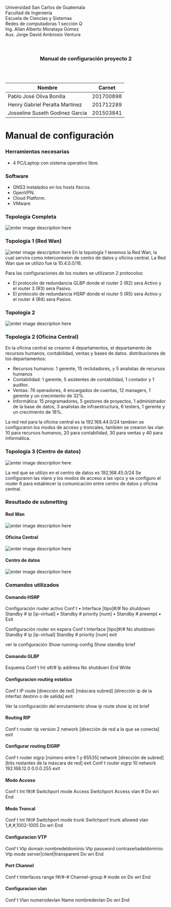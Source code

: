 ﻿Universidad San Carlos de Guatemala <br>
Facultad de Ingeniería <br>
Escuela de Ciencias y Sistemas <br>
Redes de computadoras 1 sección Q <br>
Ing. Allan Alberto Morataya Gómez <br>
Aux. Jorge David Ambrosio Ventura <br>
<br>
<br>
### <center>Manual de configuración proyecto 2 </center>
<br>
<br>
  

| Nombre | Carnet |
|--|--|
| Pablo José Oliva Bonilla | 201700898 |
| Henry Gabriel Peralta Martinez | 201712289 |
| Josseline Suseth Godinez Garcia | 201503841|

# Manual de configuración

### Herramientas necesarias
- 4 PC/Laptop con sistema operativo libre.
### Software
- GNS3 instalados en los hosts fisicos.
- OpenVPN.
- Cloud Platform.
- VMware

### Topología Completa
![enter image description here](https://i.ibb.co/rtH7dpb/Whats-App-Image-2022-11-02-at-10-22-44-AM.jpg)

### Topología 1 (Red Wan)
![enter image description here](https://i.ibb.co/54gwGNv/topologia1.png)
En la topología 1 tenemos la Red Wan, la cual servira como interconexion de centro de datos y oficina central.
La Red Wan  que se utilizo fue la 10.4.0.0/16.

Para las configuraciones de los routers se utilizaron 2 protocolos: 

 - El protocolo de redundancia GLBP donde el router 2 (R2) sera Activo y el router 3 (R3) sera Pasivo.
 - El protocolo de redundancia HSRP donde el router 5 (R5) sera Activo y el router 4 (R4) sera Pasivo.

### Topología 2
![enter image description here](https://i.ibb.co/djnzKVL/topologia2.png)

### Topología 2 (Oficina Central)
En la oficina central se crearon 4 departamentos, el departamento de recursos humanos, contabilidad, ventas y bases de datos.
distribuciones de los departamentos:

 - Recursos humanos: 1 gerente, 15 reclutadores, y 5 analistas de recursos humanos
 - Contabilidad: 1 gerente, 5 asistentes de contabilidad, 1 contador y 1 auditor.
 - Ventas: 76 operadores, 4 encargados de cuentas, 12 managers, 1 gerente y un crecimiento de 32%.
 - Informática: 15 programadores, 5 gestores de proyectos, 1 administrador de la base de datos, 3 analistas de infraestructura, 6 testers, 1 gerente y un crecimiento de 18%.

La red red para la oficina central es la 192.168.44.0/24 
tambien se configuraron los modos de acceso y troncales, tambien se crearon las vlan 10 para recursos humanos, 20 para contabilidad, 30 para ventas y 40 para informática.

### Topología 3 (Centro de datos)
![enter image description here](https://i.ibb.co/5k1V5gH/topologia3.png)

La red que se utilizo en el centro de datos es 192,168.45.0/24 
Se configuraron las vlans y los modos de acceso a las vpcs y se configuro el router 6 para establecer la comunicación entre centro de datos y oficina central.

### Resultado de subnetting
#### Red Wan
![enter image description here](https://i.ibb.co/hMzhXpb/RedWan.png)

#### Oficina Central
![enter image description here](https://i.ibb.co/DLNjrwp/Oficinacentral.png)

#### Centro de datos
![enter image description here](https://i.ibb.co/17X4T7k/Centodedatos.png)

### Comandos utilizados
#### Comando HSRP
Configuración router activo
Conf t •
Interface [tipo]#/#
No shutdown
Standby # ip [ip-virtual] •
Standby # priority [num] •
Standby # preempt •
Exit

Configuración router en espera
Conf t
Interface [tipo]#/#
No shutdown
Standby # ip [ip-virtual]
Standby # priority [num]
exit

ver la configuración
Show running-config
Show standby brief

#### Comando GLBP

Esquema
Conf t
Int s#/#
Ip address
No shutdown
End
Write

#### Configuracion routing estatico

Conf t
iP route [dirección de red] [máscara subred] [dirección ip de la interfaz destino o de salida]
exit

Ver la configuración del enrutamiento
show ip route
show ip int brief

#### Routing RIP
Conf t
router rip
version 2
network [dirección de red a la que se conecta]
exit

#### Configurar routing EIGRP

Conf t
router eigrp [número entre 1 y 65535]
network [dirección de subred] [bits restantes de la máscara de red]
exit
Conf t
router eigrp 10
network 192.168.12.0 0.0.0.255
exit

#### Modo Acceso
Conf t
Int f#/#
Switchport mode Access
Switchport Access vlan #
Do wri
End

#### Modo Troncal
Conf t
Int f#/#
Switchport mode trunk
Switchport trunk allowed vlan 1,#,#,1002-1005
Do wri
End

#### Configuracion VTP
Conf t
Vtp domain nombredeldominio
Vtp password contraseñadeldominio
Vtp mode server|client|transparent
Do wri
End

#### Port Channel
Conf t
Interfaces range f#/#-#
Channel-group # mode on
Do wri
End

#### Configuracion vlan
Conf t
Vlan numerodevlan
Name nombredevlan
Do wri
End
